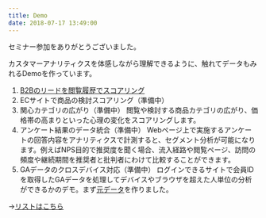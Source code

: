 ```yaml
---
title: Demo
date: 2018-07-17 13:49:00
---
```


セミナー参加をありがとうございました。

カスタマーアナリティクスを体感しながら理解できるように、触れてデータもみれるDemoを作っています。

1. [B2Bのリードを閲覧履歴でスコアリング](/news/demo/lead-scoring/)
2. ECサイトで商品の検討スコアリング（準備中）
3. 関心カテゴリの広がり（準備中）
閲覧や検討する商品カテゴリの広がり、価格帯の高まりといった心理の変化をスコアリングします。
4. アンケート結果のデータ統合（準備中）
Webページ上で実施するアンケートの回答内容をアナリティクスで計測すると、セグメント分析が可能になります。例えばNPS目的で推奨度を聞く場合、流入経路や閲覧ページ、訪問の頻度や継続期間を推奨者と批判者にわけて比較することができます。
5. GAデータのクロスデバイス対応（準備中）
ログインできるサイトで会員IDを取得したGAデータを処理してデバイスやブラウザを超えた人単位の分析ができるかのデモ。まず[元データ](https://docs.google.com/spreadsheets/d/1cxbK9nelOBEL7KAhiha9fsJ0Gcw9X7aXQykPGej7T6Q/edit#gid=613290869)を作りました。

→[リストはこちら](/tags/demo/)